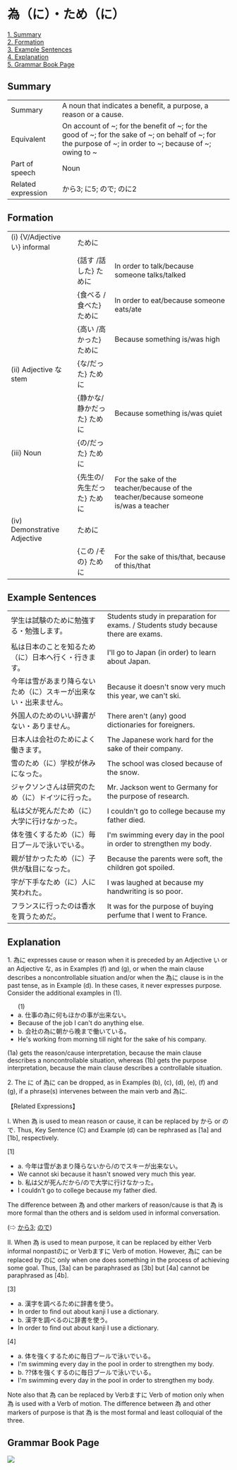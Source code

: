 # 為（に）・ため（に）

[1. Summary](#summary)<br>
[2. Formation](#formation)<br>
[3. Example Sentences](#example-sentences)<br>
[4. Explanation](#explanation)<br>
[5. Grammar Book Page](#grammar-book-page)<br>


## Summary

<table><tr>   <td>Summary</td>   <td>A noun that indicates a benefit, a purpose, a reason or a cause.</td></tr><tr>   <td>Equivalent</td>   <td>On account of ~; for the benefit of ~; for the good of ~; for the sake of ~; on behalf of ~; for the purpose of ~; in order to ~; because of ~; owing to ~</td></tr><tr>   <td>Part of speech</td>   <td>Noun</td></tr><tr>   <td>Related expression</td>   <td>から3; に5; ので; のに2</td></tr></table>

## Formation

<table class="table"> <tbody><tr class="tr head"> <td class="td"><span class="numbers">(i)</span> <span> <span class="bold">{V/Adjective い}    informal</span></span></td> <td class="td"><span class="concept">ために</span> </td> <td class="td"><span>&nbsp;</span></td> </tr> <tr class="tr"> <td class="td"><span>&nbsp;</span></td> <td class="td"><span>{話す /話した} <span class="concept">ために</span></span></td> <td class="td"><span>In    order to talk/because someone talks/talked</span></td> </tr> <tr class="tr"> <td class="td"><span>&nbsp;</span></td> <td class="td"><span>{食べる /食べた} <span class="concept">ために</span></span></td> <td class="td"><span>In    order to eat/because someone eats/ate</span></td> </tr> <tr class="tr"> <td class="td"><span>&nbsp;</span></td> <td class="td"><span>{高い /高かった} <span class="concept">ために</span></span></td> <td class="td"><span>Because    something is/was high</span></td> </tr> <tr class="tr head"> <td class="td"><span class="numbers">(ii)</span> <span> <span class="bold">Adjective な stem</span></span></td> <td class="td"><span>{<span class="concept">な</span>/<span class="concept">だった</span>} <span class="concept">ために</span></span></td> <td class="td"><span>&nbsp;</span></td> </tr> <tr class="tr"> <td class="td"><span>&nbsp;</span></td> <td class="td"><span>{静か<span class="concept">な</span>/静か<span class="concept">だった</span>} <span class="concept">ために</span></span></td> <td class="td"><span>Because    something is/was quiet</span></td> </tr> <tr class="tr head"> <td class="td"><span class="numbers">(iii)</span> <span> <span class="bold">Noun</span></span></td> <td class="td"><span>{<span class="concept">の</span>/<span class="concept">だった</span>} <span class="concept">ために</span></span></td> <td class="td"><span>&nbsp;</span></td> </tr> <tr class="tr"> <td class="td"><span>&nbsp;</span></td> <td class="td"><span>{先生<span class="concept">の</span>/先生<span class="concept">だった</span>} <span class="concept">ために</span></span></td> <td class="td"><span>For    the sake of the teacher/because of the teacher/because someone is/was a    teacher</span></td> </tr> <tr class="tr head"> <td class="td"><span class="numbers">(iv)</span> <span> <span class="bold">Demonstrative Adjective</span></span></td> <td class="td"><span class="concept">ために</span> </td> <td class="td"><span>&nbsp;</span></td> </tr> <tr class="tr"> <td class="td"><span>&nbsp;</span></td> <td class="td"><span>{この /その} <span class="concept">ために</span></span></td> <td class="td"><span>For    the sake of this/that, because of this/that</span></td> </tr></tbody></table>

## Example Sentences

<table><tr>   <td>学生は試験のために勉強する・勉強します。</td>   <td>Students study in preparation for exams. / Students study because there are exams.</td></tr><tr>   <td>私は日本のことを知るため（に）日本へ行く・行きます。</td>   <td>I'll go to Japan (in order) to learn about Japan.</td></tr><tr>   <td>今年は雪があまり降らないため（に）スキーが出来ない・出来ません。</td>   <td>Because it doesn't snow very much this year, we can't ski.</td></tr><tr>   <td>外国人のためのいい辞書がない・ありません。</td>   <td>There aren't (any) good dictionaries for foreigners.</td></tr><tr>   <td>日本人は会社のためによく働きます。</td>   <td>The Japanese work hard for the sake of their company.</td></tr><tr>   <td>雪のため（に）学校が休みになった。</td>   <td>The school was closed because of the snow.</td></tr><tr>   <td>ジャクソンさんは研究のため（に）ドイツに行った。</td>   <td>Mr. Jackson went to Germany for the purpose of research.</td></tr><tr>   <td>私は父が死んだため（に）大学に行けなかった。</td>   <td>I couldn't go to college because my father died.</td></tr><tr>   <td>体を強くするため（に）毎日プールで泳いでいる。</td>   <td>I'm swimming every day in the pool in order to strengthen my body.</td></tr><tr>   <td>親が甘かったため（に）子供が駄目になった。</td>   <td>Because the parents were soft, the children got spoiled.</td></tr><tr>   <td>字が下手なため（に）人に笑われた。</td>   <td>I was laughed at because my handwriting is so poor.</td></tr><tr>   <td>フランスに行ったのは香水を買うためだ。</td>   <td>It was for the purpose of buying perfume that I went to France.</td></tr></table>

## Explanation

<p>1. <span class="cloze">為に</span> expresses cause or reason when it is preceded by an Adjective い or an Adjective な, as in Examples (f) and (g), or when the main clause describes a noncontrollable situation and/or when the <span class="cloze">為に</span> clause is in the past tense, as in Example (d). In these cases, it never expresses purpose. Consider the additional examples in (1).</p>  <ul>(1) <li>a. 仕事の<span class="cloze">為に</span>何もほかの事が出来ない。</li> <li>Because of the job I can't do anything else.</li> <div class="divide"></div> <li>b. 会社の<span class="cloze">為に</span>朝から晚まで働いている。</li> <li>He's working from morning till night for the sake of his company.</li> </ul>  <p>(1a) gets the reason/cause interpretation, because the main clause describes a noncontrollable situation, whereas (1b) gets the purpose interpretation, because the main clause describes a controllable situation.</p>  <p>2. The <span class="cloze">に</span> of <span class="cloze">為に</span> can be dropped, as in Examples (b), (c), (d), (e), (f) and (g), if a phrase(s) intervenes between the main verb and <span class="cloze">為に</span>.</p>  <p>【Related Expressions】</p>  <p>I. When <span class="cloze">為</span> is used to mean reason or cause, it can be replaced by から or ので. Thus, Key Sentence (C) and Example (d) can be rephrased as [1a] and [1b], respectively.</p>  <p>[1]</p>  <ul> <li>a. 今年は雪があまり降らないから/のでスキーが出来ない。</li> <li>We cannot ski because it hasn't snowed very much this year.</li> <div class="divide"></div> <li>b. 私は父が死んだから/ので大学に行けなかった。</li> <li>I couldn't go to college because my father died.</li> </ul>  <p>The difference between <span class="cloze">為</span> and other markers of reason/cause is that <span class="cloze">為</span> is more formal than the others and is seldom used in informal conversation.</p>  <p>(⇨ <a href="#㊦ から (3)">から3</a>; <a href="#㊦ ので">ので</a>)</p>  <p>II. When <span class="cloze">為</span> is used to mean purpose, it can be replaced by either Verb informal nonpastのに or Verbますに Verb of motion. However, <span class="cloze">為に</span> can be replaced by のに only when one does something in the process of achieving some goal. Thus, [3a] can be paraphrased as [3b] but [4a] cannot be paraphrased as [4b].</p>  <p>[3]</p>  <ul> <li>a. 漢字を調べるために</span>辞書を使う。</li> <li>In order to find out about kanji I use a dictionary.</li> <div class="divide"></div> <li>b. 漢字を調べるのに辞書を使う。</li> <li>In order to find out about kanji I use a dictionary.</li> </ul>  <p>[4]</p>  <ul> <li>a. 体を強くするために</span>毎日プールで泳いでいる。</li> <li>I'm swimming every day in the pool in order to strengthen my body.</li> <div class="divide"></div> <li>b. ??体を強くするのに毎日プールで泳いでいる。</li> <li>I'm swimming every day in the pool in order to strengthen my body.</li> </ul>  <p>Note also that 為</span> can be replaced by Verbますに Verb of motion only when 為</span> is used with a Verb of motion. The difference between 為</span> and other markers of purpose is that 為</span> is the most formal and least colloquial of the three.</p>

## Grammar Book Page

![](../img/Basic為に.png)

